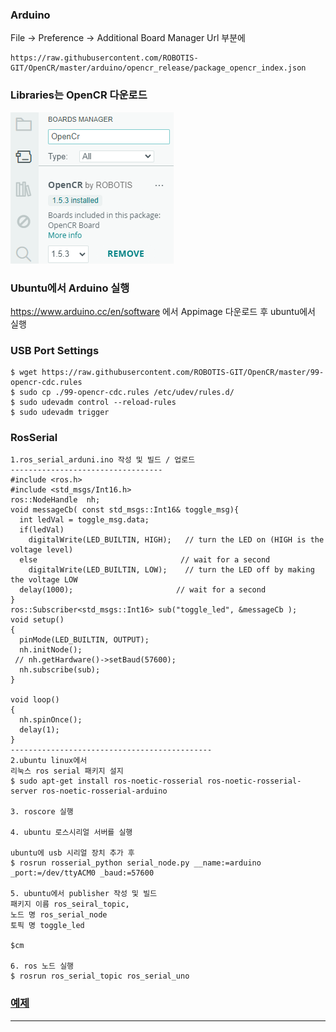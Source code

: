 ### Arduino
File -> Preference -> Additional Board Manager Url 부분에
```
https://raw.githubusercontent.com/ROBOTIS-GIT/OpenCR/master/arduino/opencr_release/package_opencr_index.json
```

### Libraries는 OpenCR 다운로드

![text](./images/OpenCR_install.png)

### Ubuntu에서 Arduino 실행

https://www.arduino.cc/en/software 에서 Appimage 다운로드 후 ubuntu에서 실행

### USB Port Settings

```
$ wget https://raw.githubusercontent.com/ROBOTIS-GIT/OpenCR/master/99-opencr-cdc.rules
$ sudo cp ./99-opencr-cdc.rules /etc/udev/rules.d/
$ sudo udevadm control --reload-rules
$ sudo udevadm trigger
```

### RosSerial
```
1.ros_serial_arduni.ino 작성 및 빌드 / 업로드
----------------------------------
#include <ros.h>
#include <std_msgs/Int16.h>
ros::NodeHandle  nh;
void messageCb( const std_msgs::Int16& toggle_msg){
  int ledVal = toggle_msg.data;
  if(ledVal)
    digitalWrite(LED_BUILTIN, HIGH);   // turn the LED on (HIGH is the voltage level)
  else                                // wait for a second
    digitalWrite(LED_BUILTIN, LOW);    // turn the LED off by making the voltage LOW
  delay(1000);                       // wait for a second  
}
ros::Subscriber<std_msgs::Int16> sub("toggle_led", &messageCb );
void setup()
{ 
  pinMode(LED_BUILTIN, OUTPUT);
  nh.initNode();
 // nh.getHardware()->setBaud(57600);
  nh.subscribe(sub);
}

void loop()
{  
  nh.spinOnce();
  delay(1);
}
---------------------------------------------
2.ubuntu linux에서
리눅스 ros serial 패키지 설지
$ sudo apt-get install ros-noetic-rosserial ros-noetic-rosserial-server ros-noetic-rosserial-arduino

3. roscore 실행

4. ubuntu 로스시리얼 서버를 실행

ubuntu에 usb 시리얼 장치 추가 후
$ rosrun rosserial_python serial_node.py __name:=arduino _port:=/dev/ttyACM0 _baud:=57600

5. ubuntu에서 publisher 작성 및 빌드
패키지 이름 ros_seiral_topic, 
노드 명 ros_serial_node
토픽 명 toggle_led

$cm 

6. ros 노드 실행
$ rosrun ros_serial_topic ros_serial_uno
```
### [예제](../../Arduino/examples/ros_serial_arduino/)
---
